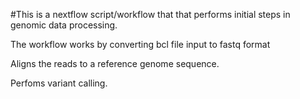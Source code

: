 #This is a nextflow script/workflow that that performs initial steps in genomic data processing.

The workflow works by converting bcl file input to fastq format

Aligns the reads to a reference genome sequence.

Perfoms variant calling.
